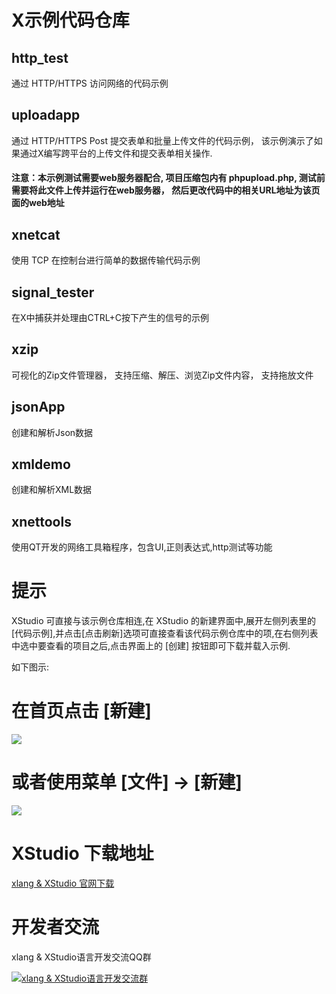 # X示例代码仓库

## http_test
通过 HTTP/HTTPS 访问网络的代码示例

## uploadapp
通过 HTTP/HTTPS Post 提交表单和批量上传文件的代码示例， 该示例演示了如果通过X编写跨平台的上传文件和提交表单相关操作.

#### 注意：本示例测试需要web服务器配合, 项目压缩包内有 phpupload.php, 测试前需要将此文件上传并运行在web服务器， 然后更改代码中的相关URL地址为该页面的web地址

## xnetcat
使用 TCP 在控制台进行简单的数据传输代码示例

## signal_tester
在X中捕获并处理由CTRL+C按下产生的信号的示例

## xzip
可视化的Zip文件管理器， 支持压缩、解压、浏览Zip文件内容， 支持拖放文件

## jsonApp
创建和解析Json数据

## xmldemo
创建和解析XML数据

## xnettools
使用QT开发的网络工具箱程序，包含UI,正则表达式,http测试等功能

# 提示

XStudio 可直接与该示例仓库相连,在 XStudio 的新建界面中,展开左侧列表里的[代码示例],并点击[点击刷新]选项可直接查看该代码示例仓库中的项,在右侧列表中选中要查看的项目之后,点击界面上的 [创建] 按钮即可下载并载入示例.

如下图示:

# 在首页点击 [新建] 
![](https://github.com/ixlang/examples/blob/master/eindex.png)

# 或者使用菜单 [文件] -> [新建] 
![](https://github.com/ixlang/examples/blob/master/example.jpg)

# XStudio 下载地址

[xlang & XStudio 官网下载](http://xlang.link/)

# 开发者交流

xlang & XStudio语言开发交流QQ群

[![xlang & XStudio语言开发交流群](https://pub.idqqimg.com/wpa/images/group.png)](https://shang.qq.com/wpa/qunwpa?idkey=d942b64d32f7fd1e537b8f49284b33dbb6e9268bb57586be89895737cbae0bb7)
